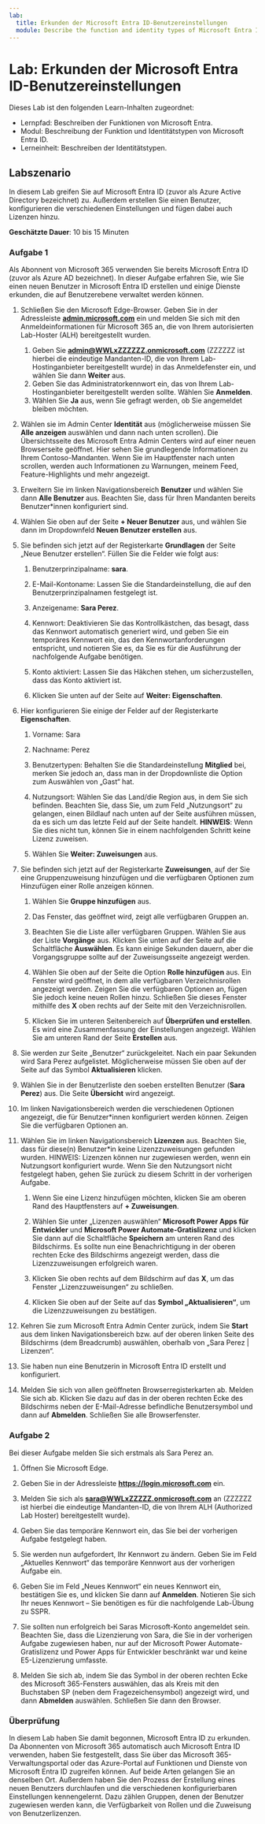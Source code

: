 ```yaml
---
lab:
  title: Erkunden der Microsoft Entra ID-Benutzereinstellungen
  module: Describe the function and identity types of Microsoft Entra ID
---
```


# Lab: Erkunden der Microsoft Entra ID-Benutzereinstellungen

Dieses Lab ist den folgenden Learn-Inhalten zugeordnet:

- Lernpfad: Beschreiben der Funktionen von Microsoft Entra.
- Modul: Beschreibung der Funktion und Identitätstypen von Microsoft Entra ID.
- Lerneinheit: Beschreiben der Identitätstypen.

## Labszenario

In diesem Lab greifen Sie auf Microsoft Entra ID (zuvor als Azure Active Directory bezeichnet) zu.  Außerdem erstellen Sie einen Benutzer, konfigurieren die verschiedenen Einstellungen und fügen dabei auch Lizenzen hinzu.  

**Geschätzte Dauer**: 10 bis 15 Minuten

### Aufgabe 1

Als Abonnent von Microsoft 365 verwenden Sie bereits Microsoft Entra ID (zuvor als Azure AD bezeichnet).  In dieser Aufgabe erfahren Sie, wie Sie einen neuen Benutzer in Microsoft Entra ID erstellen und einige Dienste erkunden, die auf Benutzerebene verwaltet werden können.

1. Schließen Sie den Microsoft Edge-Browser. Geben Sie in der Adressleiste **[admin.microsoft.com](https://admin.microsoft.com)** ein und melden Sie sich mit den Anmeldeinformationen für Microsoft 365 an, die von Ihrem autorisierten Lab-Hoster (ALH) bereitgestellt wurden.
    1. Geben Sie **admin@WWLxZZZZZZ.onmicrosoft.com** (ZZZZZZ ist hierbei die eindeutige Mandanten-ID, die von Ihrem Lab-Hostinganbieter bereitgestellt wurde) in das Anmeldefenster ein, und wählen Sie dann **Weiter** aus.
    1. Geben Sie das Administratorkennwort ein, das von Ihrem Lab-Hostinganbieter bereitgestellt werden sollte. Wählen Sie **Anmelden**.
    1. Wählen Sie **Ja** aus, wenn Sie gefragt werden, ob Sie angemeldet bleiben möchten.

1. Wählen sie im Admin Center **Identität** aus (möglicherweise müssen Sie **Alle anzeigen** auswählen und dann nach unten scrollen).  Die Übersichtsseite des Microsoft Entra Admin Centers wird auf einer neuen Browserseite geöffnet. Hier sehen Sie grundlegende Informationen zu Ihrem Contoso-Mandanten. Wenn Sie im Hauptfenster nach unten scrollen, werden auch Informationen zu Warnungen, meinem Feed, Feature-Highlights und mehr angezeigt.

1. Erweitern Sie im linken Navigationsbereich **Benutzer** und wählen Sie dann **Alle Benutzer** aus. Beachten Sie, dass für Ihren Mandanten bereits Benutzer*innen konfiguriert sind.

1. Wählen Sie oben auf der Seite **+ Neuer Benutzer** aus, und wählen Sie dann im Dropdownfeld **Neuen Benutzer erstellen** aus.

1. Sie befinden sich jetzt auf der Registerkarte **Grundlagen** der Seite „Neue Benutzer erstellen“. Füllen Sie die Felder wie folgt aus:
    1. Benutzerprinzipalname: **sara**.

    1. E-Mail-Kontoname: Lassen Sie die Standardeinstellung, die auf den Benutzerprinzipalnamen festgelegt ist.

    1. Anzeigename: **Sara Perez**.

    1. Kennwort: Deaktivieren Sie das Kontrollkästchen, das besagt, dass das Kennwort automatisch generiert wird, und geben Sie ein temporäres Kennwort ein, das den Kennwortanforderungen entspricht, und notieren Sie es, da Sie es für die Ausführung der nachfolgende Aufgabe benötigen.

    1. Konto aktiviert: Lassen Sie das Häkchen stehen, um sicherzustellen, dass das Konto aktiviert ist.

    1. Klicken Sie unten auf der Seite auf **Weiter: Eigenschaften**.

1. Hier konfigurieren Sie einige der Felder auf der Registerkarte **Eigenschaften**.

    1. Vorname: Sara

    1. Nachname: Perez

    1. Benutzertypen: Behalten Sie die Standardeinstellung  **Mitglied** bei, merken Sie jedoch an, dass man in der Dropdownliste die Option zum Auswählen von „Gast“ hat.

    1. Nutzungsort: Wählen Sie das Land/die Region aus, in dem Sie sich befinden.  Beachten Sie, dass Sie, um zum Feld „Nutzungsort“ zu gelangen, einen Bildlauf nach unten auf der Seite ausführen müssen, da es sich um das letzte Feld auf der Seite handelt.  **HINWEIS**: Wenn Sie dies nicht tun, können Sie in einem nachfolgenden Schritt keine Lizenz zuweisen.

    1. Wählen Sie **Weiter: Zuweisungen** aus.

1. Sie befinden sich jetzt auf der Registerkarte **Zuweisungen**, auf der Sie eine Gruppenzuweisung hinzufügen und die verfügbaren Optionen zum Hinzufügen einer Rolle anzeigen können.

    1. Wählen Sie **Gruppe hinzufügen** aus.

    1. Das Fenster, das geöffnet wird, zeigt alle verfügbaren Gruppen an.  

    1. Beachten Sie die Liste aller verfügbaren Gruppen.  Wählen Sie aus der Liste **Vorgänge** aus.  Klicken Sie unten auf der Seite auf die Schaltfläche **Auswählen**.  Es kann einige Sekunden dauern, aber die Vorgangsgruppe sollte auf der Zuweisungsseite angezeigt werden.

    1. Wählen Sie oben auf der Seite die Option **Rolle hinzufügen** aus.  Ein Fenster wird geöffnet, in dem alle verfügbaren Verzeichnisrollen angezeigt werden.  Zeigen Sie die verfügbaren Optionen an, fügen Sie jedoch keine neuen Rollen hinzu.  Schließen Sie dieses Fenster mithilfe des **X** oben rechts auf der Seite mit den Verzeichnisrollen.
    1. Klicken Sie im unteren Seitenbereich auf **Überprüfen und erstellen**. Es wird eine Zusammenfassung der Einstellungen angezeigt.  Wählen Sie am unteren Rand der Seite **Erstellen** aus.

1. Sie werden zur Seite „Benutzer“ zurückgeleitet.  Nach ein paar Sekunden wird Sara Perez aufgelistet.  Möglicherweise müssen Sie oben auf der Seite auf das Symbol **Aktualisieren** klicken.

1. Wählen Sie in der Benutzerliste den soeben erstellten Benutzer (**Sara Perez**) aus.  Die Seite **Übersicht** wird angezeigt.

1. Im linken Navigationsbereich werden die verschiedenen Optionen angezeigt, die für Benutzer*innen konfiguriert werden können. Zeigen Sie die verfügbaren Optionen an.

1. Wählen Sie im linken Navigationsbereich **Lizenzen** aus.  Beachten Sie, dass für diese(n) Benutzer*in keine Lizenzzuweisungen gefunden wurden.  HINWEIS: Lizenzen können nur zugewiesen werden, wenn ein Nutzungsort konfiguriert wurde. Wenn Sie den Nutzungsort nicht festgelegt haben, gehen Sie zurück zu diesem Schritt in der vorherigen Aufgabe.

    1. Wenn Sie eine Lizenz hinzufügen möchten, klicken Sie am oberen Rand des Hauptfensters auf **+ Zuweisungen**.

    1. Wählen Sie unter „Lizenzen auswählen“ **Microsoft Power Apps für Entwickler** und **Microsoft Power Automate-Gratislizenz** und klicken Sie dann auf die Schaltfläche **Speichern** am unteren Rand des Bildschirms. Es sollte nun eine Benachrichtigung in der oberen rechten Ecke des Bildschirms angezeigt werden, dass die Lizenzzuweisungen erfolgreich waren.

    1. Klicken Sie oben rechts auf dem Bildschirm auf das **X**, um das Fenster „Lizenzzuweisungen“ zu schließen.

    1. Klicken Sie oben auf der Seite auf das **Symbol „Aktualisieren“**, um die Lizenzzuweisungen zu bestätigen.

1. Kehren Sie zum Microsoft Entra Admin Center zurück, indem Sie **Start** aus dem linken Navigationsbereich bzw. auf der oberen linken Seite des Bildschirms (dem Breadcrumb) auswählen, oberhalb von „Sara Perez | Lizenzen“.

1. Sie haben nun eine Benutzerin in Microsoft Entra ID erstellt und konfiguriert.

1. Melden Sie sich von allen geöffneten Browserregisterkarten ab. Melden Sie sich ab. Klicken Sie dazu auf das in der oberen rechten Ecke des Bildschirms neben der E-Mail-Adresse befindliche Benutzersymbol und dann auf **Abmelden**. Schließen Sie alle Browserfenster.

### Aufgabe 2

Bei dieser Aufgabe melden Sie sich erstmals als Sara Perez an.

1. Öffnen Sie Microsoft Edge.

2. Geben Sie in der Adressleiste **https://login.microsoft.com** ein.

3. Melden Sie sich als **sara@WWLxZZZZZ.onmicrosoft.com** an (ZZZZZZ ist hierbei die eindeutige Mandanten-ID, die von Ihrem ALH (Authorized Lab Hoster) bereitgestellt wurde).
4. Geben Sie das temporäre Kennwort ein, das Sie bei der vorherigen Aufgabe festgelegt haben.

5. Sie werden nun aufgefordert, Ihr Kennwort zu ändern. Geben Sie im Feld „Aktuelles Kennwort“ das temporäre Kennwort aus der vorherigen Aufgabe ein.

6. Geben Sie im Feld „Neues Kennwort“ ein neues Kennwort ein, bestätigen Sie es, und klicken Sie dann auf **Anmelden**.  Notieren Sie sich Ihr neues Kennwort – Sie benötigen es für die nachfolgende Lab-Übung zu SSPR.

7. Sie sollten nun erfolgreich bei Saras Microsoft-Konto angemeldet sein.  Beachten Sie, dass die Lizenzierung von Sara, die Sie in der vorherigen Aufgabe zugewiesen haben, nur auf der Microsoft Power Automate-Gratislizenz und Power Apps für Entwickler beschränkt war und keine E5-Lizenzierung umfasste.

8. Melden Sie sich ab, indem Sie das Symbol in der oberen rechten Ecke des Microsoft 365-Fensters auswählen, das als Kreis mit den Buchstaben SP (neben dem Fragezeichensymbol) angezeigt wird, und dann **Abmelden** auswählen. Schließen Sie dann den Browser.

### Überprüfung

In diesem Lab haben Sie damit begonnen, Microsoft Entra ID zu erkunden. Da Abonnenten von Microsoft 365 automatisch auch Microsoft Entra ID verwenden, haben Sie festgestellt, dass Sie über das Microsoft 365-Verwaltungsportal oder das Azure-Portal auf Funktionen und Dienste von Microsoft Entra ID zugreifen können.  Auf beide Arten gelangen Sie an denselben Ort.  Außerdem haben Sie den Prozess der Erstellung eines neuen Benutzers durchlaufen und die verschiedenen konfigurierbaren Einstellungen kennengelernt. Dazu zählen Gruppen, denen der Benutzer zugewiesen werden kann, die Verfügbarkeit von Rollen und die Zuweisung von Benutzerlizenzen.
